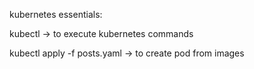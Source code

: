 kubernetes essentials:

kubectl -> to execute kubernetes commands

kubectl apply -f posts.yaml -> to create pod from images
